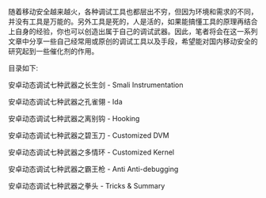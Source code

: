 随着移动安全越来越火，各种调试工具也都层出不穷，但因为环境和需求的不同，并没有工具是万能的。另外工具是死的，人是活的，如果能搞懂工具的原理再结合上自身的经验，你也可以创造出属于自己的调试武器。因此，笔者将会在这一系列文章中分享一些自己经常用或原创的调试工具以及手段，希望能对国内移动安全的研究起到一些催化剂的作用。

目录如下:

安卓动态调试七种武器之长生剑 - Smali Instrumentation

安卓动态调试七种武器之孔雀翎 - Ida

安卓动态调试七种武器之离别钩 - Hooking

安卓动态调试七种武器之碧玉刀 - Customized DVM

安卓动态调试七种武器之多情环 - Customized Kernel

安卓动态调试七种武器之霸王枪 - Anti Anti-debugging

安卓动态调试七种武器之拳头 - Tricks & Summary

